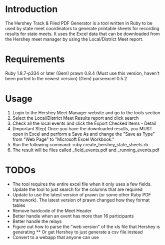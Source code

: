 # Introduction

The Hershey Track & Filed PDF Generator is a tool written in Ruby to be used by state meet coordinators to generate printable sheets for recording results for state meets.  It uses the Excel data that can be downloaded from the Hershey meet manager by using the Local/District Meet report. 

# Requirements

Ruby 1.8.7-p334 or later
(Gem) prawn 0.8.4 (Must use this version, haven't been ported to the newest version)
(Gem) parseexcel 0.5.2

# Usage

1. Login to the Hershey Meet Manager website and go to the tools section
2. Select the Local/District Meet Results report and click search
3. Check all the local events and click the Export Checked Items - Detail
4. (Important Step) Once you have the downloaded results, you MUST open in Excel and perform a Save As and change the "Save as Type" from "Web Page" to "Microsoft Excel Workbook."
5. Run the following command: ruby create_hershey_state_sheets.rb  <excel file>
6. The result will be files called <excel filename>_field_events.pdf and <excel filename>_running_events.pdf
  
# TODOs

* The tool requires the entire excel file when it only uses a few fields.  Update the tool to just search for the columns that are required
* Update to use the latest version of prawn (or some other Ruby PDF framework).  The latest version of prawn changed how they format tables
* Remove hardcode of the Meet Header
* Better handle when an event has more than 16 participants
* Better handle the relays
* Figure out how to parse the "web version" of the xls file that Hershey is generating
** Or get Hershey to just generate a csv file instead
* Convert to a webapp that anyone can use